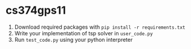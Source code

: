 # cs374gps11
1. Download required packages with `pip install -r requirements.txt`
2. Write your implementation of tsp solver in `user_code.py` 
2. Run `test_code.py` using your python interpreter
